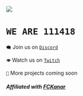 <img src="./assets/banner.png"/>

# `WE ARE 111418`
`🗨️` Join us on [`Discord`](https://discord.111418.stream)

`👁️` Watch us on [`Twitch`](https://twitch.tv/111418_stream)

`👀` More projects coming soon

<h5>Affiliated with <a href="https://github.com/FCKanar">FCKanar</a></h5>
